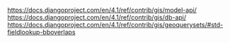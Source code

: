 https://docs.djangoproject.com/en/4.1/ref/contrib/gis/model-api/
https://docs.djangoproject.com/en/4.1/ref/contrib/gis/db-api/
https://docs.djangoproject.com/en/4.1/ref/contrib/gis/geoquerysets/#std-fieldlookup-bboverlaps
